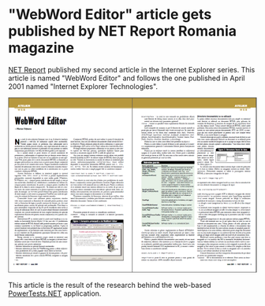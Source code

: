 "WebWord Editor" article gets published by NET Report Romania magazine
======================================================================================

[NET Report](http://www.pcreport.ro) published my second article in the Internet Explorer series. This article is named "WebWord Editor" and follows the one published in April 2001 named "Internet Explorer Technologies".

![](/img/posts/vmasoft/webword_editor.png)

This article is the result of the research behind the web-based [PowerTests.NET](http://www.powertests.net) application.
